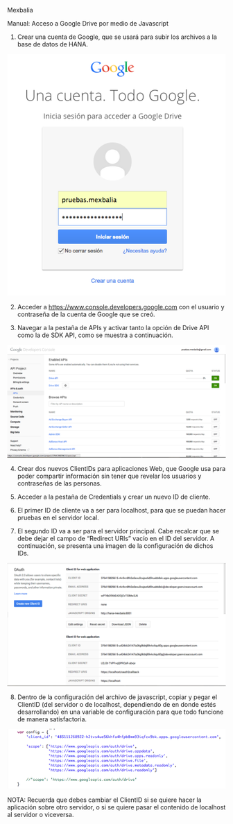 Mexbalia

Manual: Acceso a Google Drive por medio de Javascript

1. Crear una cuenta de Google, que se usará para subir los archivos a la base de datos de HANA. 

![](https://github.com/suecarmol/gDrive_P1/blob/master/screencaps/ScreenCap1.png)

2. Acceder a https://www.console.developers.google.com con el usuario y contraseña de la cuenta de Google que se creó.

3. Navegar a la pestaña de APIs y activar tanto la opción de Drive API como la de SDK API, como se muestra a continuación. 

![](https://github.com/suecarmol/gDrive_P1/blob/master/screencaps/ScreenCap2.png)

4. Crear dos nuevos ClientIDs para aplicaciones Web, que Google usa para poder compartir información sin tener que revelar los usuarios y contraseñas de las personas. 

5. Acceder a la pestaña de Credentials y crear un nuevo ID de cliente.

6. El primer ID de cliente va a ser para localhost, para que se puedan hacer pruebas en el servidor local. 

7. El segundo ID va a ser para el servidor principal. Cabe recalcar que se debe dejar el campo de “Redirect URIs” vacío en el ID del servidor. A continuación, se presenta una imagen de la configuración de dichos IDs. 

![](https://github.com/suecarmol/gDrive_P1/blob/master/screencaps/ScreenCap3.png)


8. Dentro de la configuración del archivo de javascript, copiar y pegar el ClientID (del servidor o de localhost, dependiendo de en donde estés desarrollando) en una variable de configuración para que todo funcione de manera satisfactoria. 

![](https://github.com/suecarmol/gDrive_P1/blob/master/screencaps/ScreenCap4.png)

NOTA: Recuerda que debes cambiar el ClientID si se quiere hacer la aplicación sobre otro servidor, o si se quiere pasar el contenido de localhost al servidor o viceversa. 
